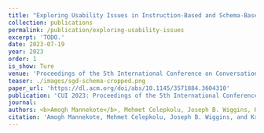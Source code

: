```yaml
---
title: "Exploring Usability Issues in Instruction-Based and Schema-Based Authoring of Task-Oriented Dialogue Agents"
collection: publications
permalink: /publication/exploring-usability-issues
excerpt: 'TODO.'
date: 2023-07-19
year: 2023
order: 1
is_show: Ture
venue: 'Proceedings of the 5th International Conference on Conversational User Interfaces'
teaser: ./images/sgd-schema-cropped.png
paper_url: 'https://dl.acm.org/doi/abs/10.1145/3571884.3604310'
publication: 'CUI 2023: Proceedings of the 5th International Conference on Conversational User Interfaces'
journal:
authors: <b>Amogh Mannekote</b>, Mehmet Celepkolu, Joseph B. Wiggins, Kristy Elizabeth Boyer
citation: 'Amogh Mannekote, Mehmet Celepkolu, Joseph B. Wiggins, and Kristy Elizabeth Boyer. 2023. Exploring Usability Issues in Instruction-Based and Schema-Based Authoring of Task-Oriented Dialogue Agents. In Proceedings of the 5th International Conference on Conversational User Interfaces (CUI '23). Association for Computing Machinery, New York, NY, USA, Article 41, 1–6. https://doi.org/10.1145/3571884.3604310'
---
```


<!-- This paper is about the number 3. The number 4 is left for future work. -->

<!-- [Download paper here](http://academicpages.github.io/files/paper3.pdf) -->
